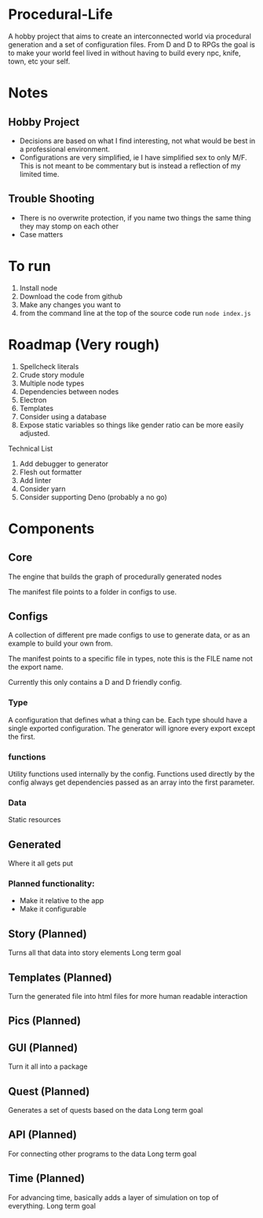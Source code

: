 # Procedural-Life

A hobby project that aims to create an interconnected world via procedural generation and a set of configuration files. From D and D to RPGs the goal is to make your world feel lived in without having to build every npc, knife, town, etc your self.

# Notes

## Hobby Project

- Decisions are based on what I find interesting, not what would be best in a professional environment.
- Configurations are very simplified, ie I have simplified sex to only M/F. This is not meant to be commentary but is instead a reflection of my limited time.

## Trouble Shooting

- There is no overwrite protection, if you name two things the same thing they may stomp on each other
- Case matters

# To run

1. Install node
2. Download the code from github
3. Make any changes you want to
4. from the command line at the top of the source code run `node index.js`

# Roadmap (Very rough)

1. Spellcheck literals
1. Crude story module
1. Multiple node types
1. Dependencies between nodes
1. Electron
1. Templates
1. Consider using a database
1. Expose static variables so things like gender ratio can be more easily adjusted.

Technical List

1. Add debugger to generator
1. Flesh out formatter
1. Add linter
1. Consider yarn
1. Consider supporting Deno (probably a no go)

# Components

## Core

The engine that builds the graph of procedurally generated nodes

The manifest file points to a folder in configs to use.

## Configs

A collection of different pre made configs to use to generate data, or as an example to build your own from.

The manifest points to a specific file in types, note this is the FILE name not the export name.

Currently this only contains a D and D friendly config.

### Type

A configuration that defines what a thing can be. Each type should have a single exported configuration. The generator will ignore every export except the first.

### functions

Utility functions used internally by the config. Functions used directly by the config always get dependencies passed as an array into the first parameter.

### Data

Static resources

## Generated

Where it all gets put

### Planned functionality:

- Make it relative to the app
- Make it configurable

## Story (Planned)

Turns all that data into story elements
Long term goal

## Templates (Planned)

Turn the generated file into html files for more human readable interaction

## Pics (Planned)

## GUI (Planned)

Turn it all into a package

## Quest (Planned)

Generates a set of quests based on the data
Long term goal

## API (Planned)

For connecting other programs to the data
Long term goal

## Time (Planned)

For advancing time, basically adds a layer of simulation on top of everything.
Long term goal
